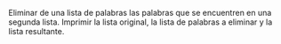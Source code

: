 Eliminar de una lista de palabras las palabras que se encuentren en una segunda lista. Imprimir la lista original, la lista de palabras a eliminar y la lista resultante.